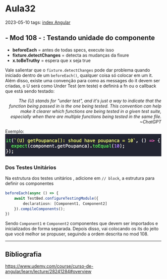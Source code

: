 # Aula32
2023-05-10
tags: [index Angular](../index%20Angular.md)

## - Mod 108 - : Testando unidade do componente

* **beforeEach** = antes de todas specs, execute isso
* **fixture.detectChanges** = detecta as mudanças da fixure
* **x.toBeTruthy** = espera que x seja true

Vale salientar que o `fixture.detectChanges` pode dar problema quando iniciado dentro de um `beforeEach()`, qualquer coisa só colocar em um it. Além disso, existe uma convenção para como as messages do it devem ser criadas, o U será como Under Test (em teste) e definirá a fn ou o callback que está sendo testado:

<p style="display:flex; justify-content: end; text-align: right" > <i> The (U) stands for "under test", and it's just a way to indicate that the function being passed in is the one being tested. This convention can help make it clearer which functions are being tested in a given test suite, especially when there are multiple functions being tested in the same file. ~ChatGPT </i></p>


Exemplo: 
![](../img/Pasted%20image%2020230516135350.png)

### Dos Testes Unitários

Na estrutura dos testes unitários , adicione em `// block`, a estrutura para definir os componentes

~~~ts
beforeEach(async () => {
	await TestBed.configureTestingModule({
		declaratiosn: [Component1, Component2]
	}).compileComponents();
})
~~~ 

Sendo `Component1`  e `Component2` componentes que devem ser importados e inicializados de forma separada. Depois disso, vai colocando os its do jeito que você melhor se propuser, seguindo a ordem descrita no mod 108.

-----------------------------------------------
## Bibliografia

https://www.udemy.com/course/curso-de-angular/learn/lecture/28241284#overview

